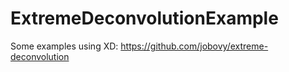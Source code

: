 # ExtremeDeconvolutionExample
Some examples using XD: https://github.com/jobovy/extreme-deconvolution
